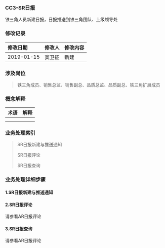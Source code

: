 ### CC3-SR日报

铁三角人员新建日报，日报推送到铁三角团队、上级领导处

### 修改记录

| 修改日期 | 修改人 | 修改内容 |
| :--- | :--- | :--- |
| 2019-01-15 | 窦卫征 | 新建 |

### 涉及岗位

> 铁三角成员、销售总监、销售副总、品质总监、品质副总、铁三角扩展成员

### 概念解释

| 术语 | 解释 |
| :--- | :--- |
|  |  |
|  |  |

### 业务处理索引

> SR日报新建与推送通知
>
> SR日报评论
>
> SR日报查询

### 业务处理详细步骤

#### 1.SR日报新建与推送通知



#### 2.SR日报评论

请参看AR日报评论

#### 3.SR日报查询

请参看AR日报评论

